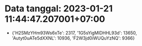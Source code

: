 # Data tanggal: 2023-01-21 11:44:47.207001+07:00

* {'H2SMzYHm93Ws6xTe': 2317, '1G5sYigMlDHHL93d': 13650, 'Autyt0uATe5dXXNL': 10936, 'F2W3jd0iWUQuYzNQ': 9366}
